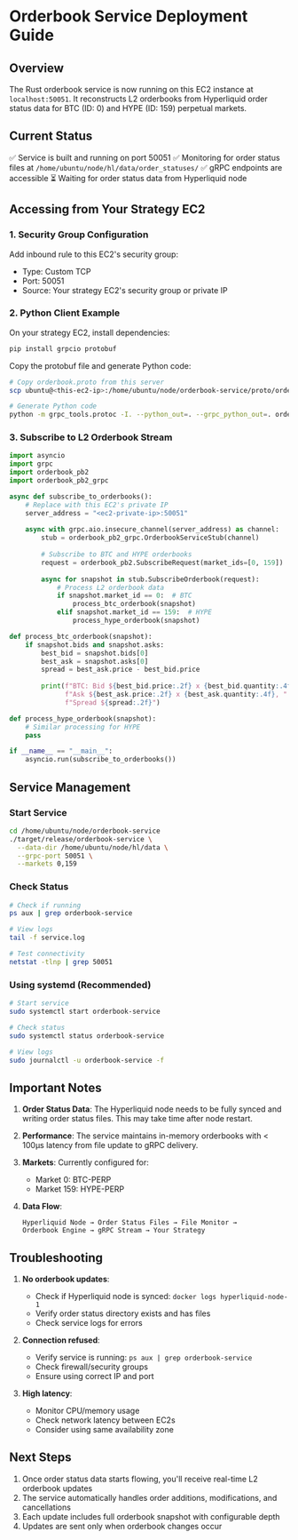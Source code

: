 # Orderbook Service Deployment Guide

## Overview

The Rust orderbook service is now running on this EC2 instance at `localhost:50051`. It reconstructs L2 orderbooks from Hyperliquid order status data for BTC (ID: 0) and HYPE (ID: 159) perpetual markets.

## Current Status

✅ Service is built and running on port 50051
✅ Monitoring for order status files at `/home/ubuntu/node/hl/data/order_statuses/`
✅ gRPC endpoints are accessible
⏳ Waiting for order status data from Hyperliquid node

## Accessing from Your Strategy EC2

### 1. Security Group Configuration

Add inbound rule to this EC2's security group:
- Type: Custom TCP
- Port: 50051
- Source: Your strategy EC2's security group or private IP

### 2. Python Client Example

On your strategy EC2, install dependencies:
```bash
pip install grpcio protobuf
```

Copy the protobuf file and generate Python code:
```bash
# Copy orderbook.proto from this server
scp ubuntu@<this-ec2-ip>:/home/ubuntu/node/orderbook-service/proto/orderbook.proto .

# Generate Python code
python -m grpc_tools.protoc -I. --python_out=. --grpc_python_out=. orderbook.proto
```

### 3. Subscribe to L2 Orderbook Stream

```python
import asyncio
import grpc
import orderbook_pb2
import orderbook_pb2_grpc

async def subscribe_to_orderbooks():
    # Replace with this EC2's private IP
    server_address = "<ec2-private-ip>:50051"
    
    async with grpc.aio.insecure_channel(server_address) as channel:
        stub = orderbook_pb2_grpc.OrderbookServiceStub(channel)
        
        # Subscribe to BTC and HYPE orderbooks
        request = orderbook_pb2.SubscribeRequest(market_ids=[0, 159])
        
        async for snapshot in stub.SubscribeOrderbook(request):
            # Process L2 orderbook data
            if snapshot.market_id == 0:  # BTC
                process_btc_orderbook(snapshot)
            elif snapshot.market_id == 159:  # HYPE
                process_hype_orderbook(snapshot)

def process_btc_orderbook(snapshot):
    if snapshot.bids and snapshot.asks:
        best_bid = snapshot.bids[0]
        best_ask = snapshot.asks[0]
        spread = best_ask.price - best_bid.price
        
        print(f"BTC: Bid ${best_bid.price:.2f} x {best_bid.quantity:.4f}, "
              f"Ask ${best_ask.price:.2f} x {best_ask.quantity:.4f}, "
              f"Spread ${spread:.2f}")

def process_hype_orderbook(snapshot):
    # Similar processing for HYPE
    pass

if __name__ == "__main__":
    asyncio.run(subscribe_to_orderbooks())
```

## Service Management

### Start Service
```bash
cd /home/ubuntu/node/orderbook-service
./target/release/orderbook-service \
  --data-dir /home/ubuntu/node/hl/data \
  --grpc-port 50051 \
  --markets 0,159
```

### Check Status
```bash
# Check if running
ps aux | grep orderbook-service

# View logs
tail -f service.log

# Test connectivity
netstat -tlnp | grep 50051
```

### Using systemd (Recommended)
```bash
# Start service
sudo systemctl start orderbook-service

# Check status
sudo systemctl status orderbook-service

# View logs
sudo journalctl -u orderbook-service -f
```

## Important Notes

1. **Order Status Data**: The Hyperliquid node needs to be fully synced and writing order status files. This may take time after node restart.

2. **Performance**: The service maintains in-memory orderbooks with < 100μs latency from file update to gRPC delivery.

3. **Markets**: Currently configured for:
   - Market 0: BTC-PERP
   - Market 159: HYPE-PERP

4. **Data Flow**:
   ```
   Hyperliquid Node → Order Status Files → File Monitor → 
   Orderbook Engine → gRPC Stream → Your Strategy
   ```

## Troubleshooting

1. **No orderbook updates**:
   - Check if Hyperliquid node is synced: `docker logs hyperliquid-node-1`
   - Verify order status directory exists and has files
   - Check service logs for errors

2. **Connection refused**:
   - Verify service is running: `ps aux | grep orderbook-service`
   - Check firewall/security groups
   - Ensure using correct IP and port

3. **High latency**:
   - Monitor CPU/memory usage
   - Check network latency between EC2s
   - Consider using same availability zone

## Next Steps

1. Once order status data starts flowing, you'll receive real-time L2 orderbook updates
2. The service automatically handles order additions, modifications, and cancellations
3. Each update includes full orderbook snapshot with configurable depth
4. Updates are sent only when orderbook changes occur